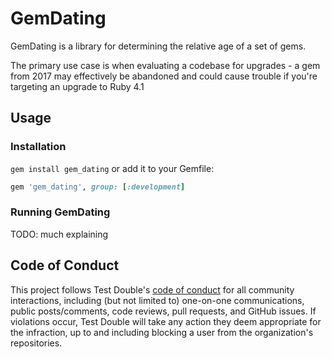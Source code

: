# GemDating

GemDating is a library for determining the relative age of a set of gems.

The primary use case is when evaluating a codebase for upgrades - a gem from 2017 may effectively be abandoned and could cause trouble if you're targeting an upgrade to Ruby 4.1

## Usage

### Installation

`gem install gem_dating` or add it to your Gemfile:

```ruby
gem 'gem_dating', group: [:development]
```

### Running GemDating
TODO:  much explaining


## Code of Conduct

This project follows Test Double's [code of
conduct](https://testdouble.com/code-of-conduct) for all community interactions,
including (but not limited to) one-on-one communications, public posts/comments,
code reviews, pull requests, and GitHub issues. If violations occur, Test Double
will take any action they deem appropriate for the infraction, up to and
including blocking a user from the organization's repositories.
